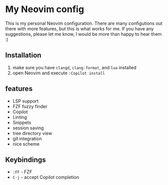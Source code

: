 # My Neovim config

This is my personal Neovim configuration. There are many configutions out there with more features, but this is what works for me.
If you have any suggestions, please let me know, I would be more than happy to hear them :)

## Installation

1. make sure you have `clangd`, `clang-format`, and `lua` installed
2. open Neovim and execute `:Copilot install`

## features

- LSP support
- FZF fuzzy finder
- Copilot
- Linting
- Snippets
- session saving
- tree directory view
- git integration
- nice scheme

## Keybindings

- `:FF` - FZF
- `C-j` - accept Copilot completion
 
